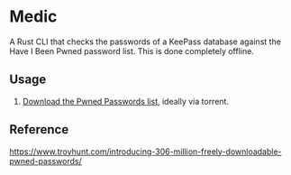 # Medic

A Rust CLI that checks the passwords of a KeePass database against the Have I Been Pwned password list. This is done completely offline.

## Usage

1. [Download the Pwned Passwords list](https://haveibeenpwned.com/Passwords), ideally via torrent.


## Reference

https://www.troyhunt.com/introducing-306-million-freely-downloadable-pwned-passwords/
